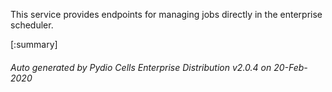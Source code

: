 






This service provides endpoints for managing jobs directly in the enterprise scheduler.

[:summary]

###### Auto generated by Pydio Cells Enterprise Distribution v2.0.4 on 20-Feb-2020
